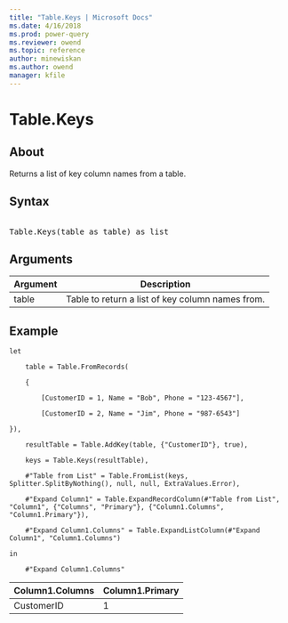 ```yaml
---
title: "Table.Keys | Microsoft Docs"
ms.date: 4/16/2018
ms.prod: power-query
ms.reviewer: owend
ms.topic: reference
author: minewiskan
ms.author: owend
manager: kfile
---
```

# Table.Keys

  
## About  
Returns a list of key column names from a table.  
  
## Syntax

<pre> 
Table.Keys(table as table) as list  
</pre>
  
## Arguments  
  
|Argument|Description|  
|------------|---------------|  
|table|Table to return a list of key column names from.|  
  
## Example  
  
```powerquery-m
let  
  
    table = Table.FromRecords(  
  
    {  
  
        [CustomerID = 1, Name = "Bob", Phone = "123-4567"],  
  
        [CustomerID = 2, Name = "Jim", Phone = "987-6543"]  
  
}),  
  
    resultTable = Table.AddKey(table, {"CustomerID"}, true),  
  
    keys = Table.Keys(resultTable),  
  
    #"Table from List" = Table.FromList(keys, Splitter.SplitByNothing(), null, null, ExtraValues.Error),  
  
    #"Expand Column1" = Table.ExpandRecordColumn(#"Table from List", "Column1", {"Columns", "Primary"}, {"Column1.Columns", "Column1.Primary"}),  
  
    #"Expand Column1.Columns" = Table.ExpandListColumn(#"Expand Column1", "Column1.Columns")  
  
in  
  
    #"Expand Column1.Columns"  
```  
  
|Column1.Columns|Column1.Primary|  
|-------------------|-------------------|  
|CustomerID|1|  
  
